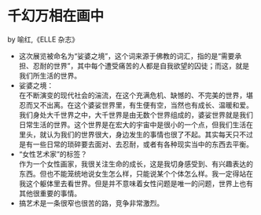 # 千幻万相在画中

by 喻红,《ELLE 杂志》

- 这次展览被命名为“娑婆之境”，这个词来源于佛教的词汇，指的是“需要承担、忍耐的世界”，其中每个遭受痛苦的人都是自我欲望的囚徒；而这，就是我们所生活的世界。
- 娑婆之境：  
  在不断演变的现代社会的湍流，在这个充满危机、缺憾的、不完美的世界，堪忍而又不出离。在这个婆娑世界里，有生便有空，当然也有成长、温暖和爱。  
  我们身处大千世界之中，大千世界是由无数个世界组成的，婆娑世界就是我们日常生活的世界。这个世界是在宏大的宇宙中是很小的一个点，但我们生活在里头，就认为我们的世界很大，身边发生的事情也很了不起。其实每天只不过是有一些日常的琐碎要去面对、去忍耐，或者有各种现实当中的东西去平衡。
- “女性艺术家”的标签？  
  作为一个女性画家，我很关注生命的成长，这是我切身感受到、有兴趣表达的东西。但也不能笼统地说女生怎么样，只能说某个个体怎么样。我一定得站在我这个躯体里去看世界。但是并不意味着女性问题是唯一的问题，世界上也有其他很重要的事情。
- 搞艺术是一条很窄也很苦的路，竞争非常激烈。
